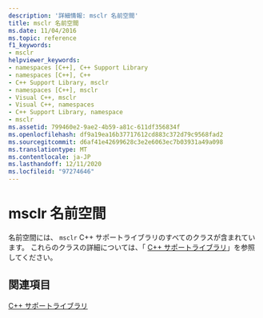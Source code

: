 ```yaml
---
description: '詳細情報: msclr 名前空間'
title: msclr 名前空間
ms.date: 11/04/2016
ms.topic: reference
f1_keywords:
- msclr
helpviewer_keywords:
- namespaces [C++], C++ Support Library
- namespaces [C++], C++
- C++ Support Library, msclr
- namespaces [C++], msclr
- Visual C++, msclr
- Visual C++, namespaces
- C++ Support Library, namespace
- msclr
ms.assetid: 799460e2-9ae2-4b59-a81c-611df356834f
ms.openlocfilehash: df9a19ea16b37717612cd883c372d79c9568fad2
ms.sourcegitcommit: d6af41e42699628c3e2e6063ec7b03931a49a098
ms.translationtype: MT
ms.contentlocale: ja-JP
ms.lasthandoff: 12/11/2020
ms.locfileid: "97274646"
---
```

# <a name="msclr-namespace"></a>msclr 名前空間

名前空間には、 `msclr` C++ サポートライブラリのすべてのクラスが含まれています。 これらのクラスの詳細については、「 [C++ サポートライブラリ](../dotnet/cpp-support-library.md)」を参照してください。

## <a name="see-also"></a>関連項目

[C++ サポートライブラリ](../dotnet/cpp-support-library.md)
